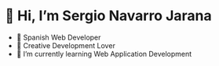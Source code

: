 # 👋 Hi, I’m Sergio Navarro Jarana
- 🔭 Spanish Web Developer
- 🎨 Creative Development Lover
- 🌱 I’m currently learning Web Application Development

<!---
sergionj31/sergionj31 is a ✨ special ✨ repository because its `README.md` (this file) appears on your GitHub profile.
You can click the Preview link to take a look at your changes.
--->
